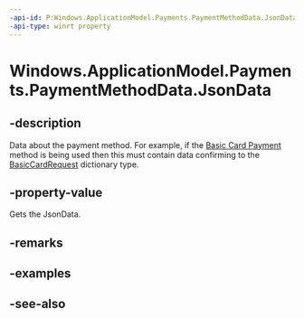 ```yaml
---
-api-id: P:Windows.ApplicationModel.Payments.PaymentMethodData.JsonData
-api-type: winrt property
---
```


<!-- Property syntax
public string JsonData { get; }
-->

# Windows.ApplicationModel.Payments.PaymentMethodData.JsonData

## -description
Data about the payment method. For example, if the [Basic Card Payment](http://www.w3.org/TR/payment-method-basic-card/) method is being used then this must contain data confirming to the [BasicCardRequest](http://www.w3.org/TR/payment-method-basic-card/#basiccardrequest) dictionary type.

## -property-value
Gets the JsonData.

## -remarks

## -examples

## -see-also